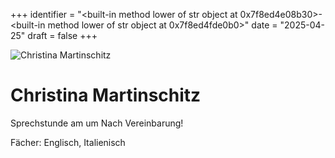 
+++
identifier = "<built-in method lower of str object at 0x7f8ed4e08b30>-<built-in method lower of str object at 0x7f8ed4fde0b0>"
date = "2025-04-25"
draft = false
+++

<div class="row">
<div class="column">
<img src="/images/personal/Martinschitz.jpg" alt="Christina Martinschitz"> 
</div>
<div class="column">

# Christina Martinschitz

Sprechstunde am  um Nach Vereinbarung!

Fächer: Englisch,  Italienisch













</div>
</div> 


